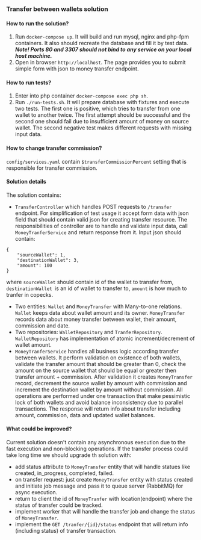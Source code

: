 ### Transfer between wallets solution

#### How to run the solution?
1. Run `docker-compose up`. It will build and run mysql, nginx and php-fpm containers.
It also should recreate the database and fill it by test data.
**_Note! Ports 80 and 3307 should not bind to any service on your local host machine._**
2. Open in browser `http://localhost`. The page provides you to submit simple form with json to money transfer endpoint.

#### How to run tests?
1. Enter into php container `docker-compose exec php sh`.
2. Run `./run-tests.sh`.
It will prepare database with fixtures and execute two tests.
The first one is positive, which tries to transfer from one wallet to another twice.
The first attempt should be successful and the second one should fail due to insufficient amount of money on source wallet.
The second negative test makes different requests with missing input data.

#### How to change transfer commission?
`config/services.yaml` contain `$transferCommissionPercent` setting that is responsible for transfer commission.

#### Solution details
The solution contains:
- `TransferController` which handles POST requests to `/transfer` endpoint.
For simplification of test usage it accept form data with json field that should contain valid json for creating transfer resource.
The responsibilities of controller are to handle and validate input data, call `MoneyTranferService` and return response from it.
Input json should contain:
````
{
    "sourceWallet": 1,
    "destinationWallet": 3,
    "amount": 100
}
````
where `sourceWallet` should contain id of the wallet to transfer from,
`destinationWallet `is an id of wallet to transfer to, `amount` is how much to tranfer in copecks.
- Two entities: `Wallet` and `MoneyTransfer` with Many-to-one relations.
`Wallet` keeps data about wallet amount and its owner.
`MoneyTransfer` records data about money transfer between wallet, their amount, commission and date.
- Two repositories: `WalletRepository` and `TranferRepository`.
`WalletRepository` has implementation of atomic increment/decrement of wallet amount.
- `MoneyTranferService` handles all business logic according transfer between wallets.
It perform validation on existence of both wallets, validate the transfer amount that should be greater than 0, check the amount on the source wallet that should be equal or greater then transfer amount + commission.
After validation it creates `MoneyTransfer` record, decrement the source wallet by amount with commission and increment the destination wallet by amount without commission.
All operations are performed under one transaction that make pessimistic lock of both wallets and avoid balance inconsistency due to parallel transactions.
The response will return info about transfer including amount, commission, data and updated wallet balances.

#### What could be improved?
Current solution doesn't contain any asynchronous execution due to the fast execution and non-blocking operations.
If the transfer process could take long time we should upgrade th solution with:
- add status attribute to `MoneyTransfer` entity that will handle statues like created, in_progress, completed, failed.
- on transfer request: just create `MoneyTransfer` entity with status created and initiate job message and pass it to queue server (RabbitMQ) for async execution.
- return to client the id of `MoneyTranfer` with location(endpoint) where the status of transfer could be tracked. 
- implement worker that will handle the transfer job and change the status of `MoneyTransfer`.
- implement the `GET /tranfer/{id}/status` endpoint that will return info (including status) of transfer transaction. 